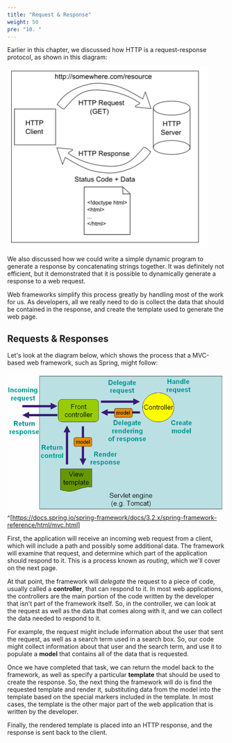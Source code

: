 ```yaml
---
title: "Request & Response"
weight: 50
pre: "10. "
---
```

Earlier in this chapter, we discussed how HTTP is a request-response protocol, as shown in this diagram:

![HTTP's request-response pattern](../../images/16/request-response-pattern.png)

We also discussed how we could write a simple dynamic program to generate a response by concatenating strings together. It was definitely not efficient, but it demonstrated that it is possible to dynamically generate a response to a web request.

Web frameworks simplify this process greatly by handling most of the work for us. As developers, all we really need to do is collect the data that should be contained in the response, and create the template used to generate the web page. 

## Requests & Responses

Let's look at the diagram below, which shows the process that a MVC-based web framework, such as Spring, might follow:

![Model-View-Controller](../../images/16/mvc.png)^[https://docs.spring.io/spring-framework/docs/3.2.x/spring-framework-reference/html/mvc.html]

First, the application will receive an incoming web request from a client, which will include a path and possibly some additional data. The framework will examine that request, and determine which part of the application should respond to it. This is a process known as _routing_, which we'll cover on the next page. 

At that point, the framework will _delegate_ the request to a piece of code, usually called a **controller**, that can respond to it. In most web applications, the controllers are the main portion of the code written by the developer that isn't part of the framework itself. So, in the controller, we can look at the request as well as the data that comes along with it, and we can collect the data needed to respond to it. 

For example, the request might include information about the user that sent the request, as well as a search term used in a search box. So, our code might collect information about that user and the search term, and use it to populate a **model** that contains all of the data that is requested. 

Once we have completed that task, we can return the model back to the framework, as well as specify a particular **template** that should be used to create the response. So, the next thing the framework will do is find the requested template and render it, substituting data from the model into the template based on the special markers included in the template. In most cases, the template is the other major part of the web application that is written by the developer. 

Finally, the rendered template is placed into an HTTP response, and the response is sent back to the client. 
